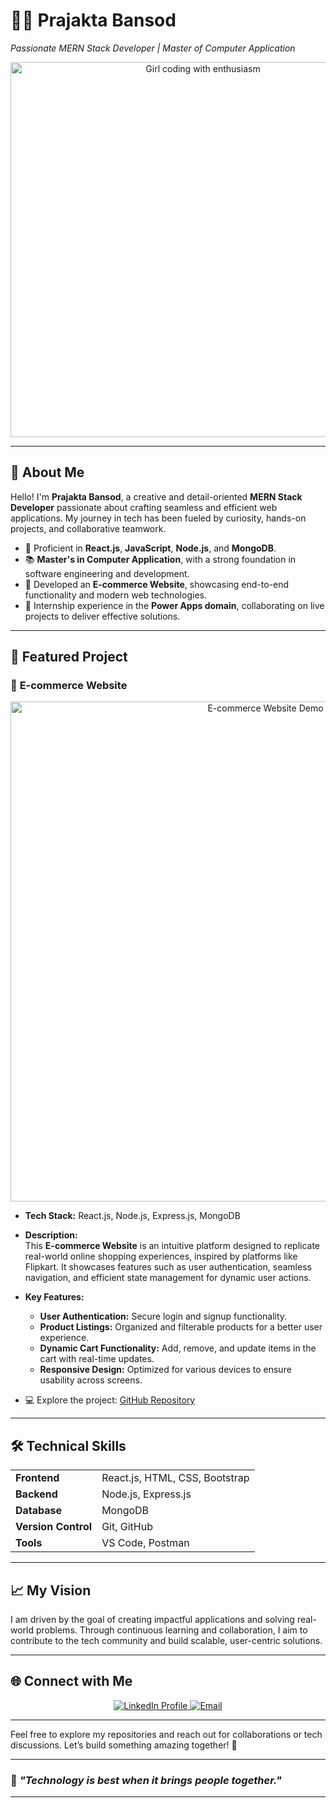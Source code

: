 # 👩‍💻 **Prajakta Bansod**  
*Passionate MERN Stack Developer | Master of Computer Application*  

<div align="center">
  <img src="https://media3.giphy.com/media/1XCcD9VLQZ2Io/giphy.gif" alt="Girl coding with enthusiasm" width="600"/>
</div>

---

## 🌟 **About Me**  

Hello! I'm **Prajakta Bansod**, a creative and detail-oriented **MERN Stack Developer** passionate about crafting seamless and efficient web applications. My journey in tech has been fueled by curiosity, hands-on projects, and collaborative teamwork.

- 🔧 Proficient in **React.js**, **JavaScript**, **Node.js**, and **MongoDB**.  
- 📚 **Master's in Computer Application**, with a strong foundation in software engineering and development.  
- 🚀 Developed an **E-commerce Website**, showcasing end-to-end functionality and modern web technologies.  
- 💼 Internship experience in the **Power Apps domain**, collaborating on live projects to deliver effective solutions.  

---

## 📂 **Featured Project**  

### 🛒 **E-commerce Website**  

<div align="center">
  <img src="https://images.yourstory.com/cs/2/220356402d6d11e9aa979329348d4c3e/Flipkart-1582211499554.jpg?mode=crop&crop=faces&ar=2%3A1&format=auto&w=1920&q=75" alt="E-commerce Website Demo" width="800"/>
</div>

- **Tech Stack:** React.js, Node.js, Express.js, MongoDB  
- **Description:**  
  This **E-commerce Website** is an intuitive platform designed to replicate real-world online shopping experiences, inspired by platforms like Flipkart. It showcases features such as user authentication, seamless navigation, and efficient state management for dynamic user actions.  

- **Key Features:**  
  - **User Authentication:** Secure login and signup functionality.  
  - **Product Listings:** Organized and filterable products for a better user experience.  
  - **Dynamic Cart Functionality:** Add, remove, and update items in the cart with real-time updates.  
  - **Responsive Design:** Optimized for various devices to ensure usability across screens.  

- 💻 Explore the project: [GitHub Repository](https://github.com/prajakta-98/Mern_Stack_Project)  

---

## 🛠️ **Technical Skills**  

<table align="center">
<tr>
  <td><strong>Frontend</strong></td>
  <td>React.js, HTML, CSS, Bootstrap</td>
</tr>
<tr>
  <td><strong>Backend</strong></td>
  <td>Node.js, Express.js</td>
</tr>
<tr>
  <td><strong>Database</strong></td>
  <td>MongoDB</td>
</tr>
<tr>
  <td><strong>Version Control</strong></td>
  <td>Git, GitHub</td>
</tr>
<tr>
  <td><strong>Tools</strong></td>
  <td>VS Code, Postman</td>
</tr>
</table>  

---

## 📈 **My Vision**  

I am driven by the goal of creating impactful applications and solving real-world problems. Through continuous learning and collaboration, I aim to contribute to the tech community and build scalable, user-centric solutions.

---

## 🌐 **Connect with Me**  

<div align="center">
  <a href="https://www.linkedin.com/in/prajakta-bansod/">
    <img src="https://img.shields.io/badge/LinkedIn-0077B5?style=for-the-badge&logo=linkedin&logoColor=white" alt="LinkedIn Profile"/>
  </a>
  <a href="mailto:prajaktab777@gmail.com">
    <img src="https://img.shields.io/badge/Email-D14836?style=for-the-badge&logo=gmail&logoColor=white" alt="Email"/>
  </a>
</div>  

---

Feel free to explore my repositories and reach out for collaborations or tech discussions. Let’s build something amazing together! 🚀

---

### 🚀 _"Technology is best when it brings people together."_  

--- 
